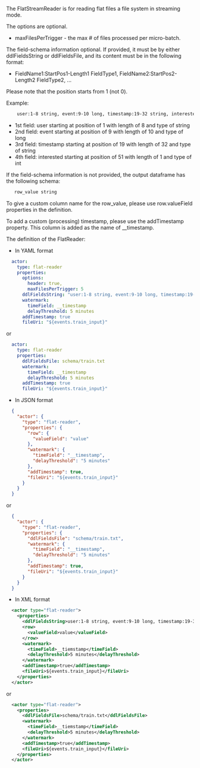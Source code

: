 The FlatStreamReader is for reading flat files a file system in streaming mode.

The options are optional.

- maxFilesPerTrigger - the max # of files processed per micro-batch.

The field-schema information optional. If provided, it must be by either ddlFieldsString or ddlFieldsFile, and its content must be in the following format:

- FieldName1:StartPos1-Length1 FieldType1, FieldName2:StartPos2-Length2 FieldType2, ...

Please note that the position starts from 1 (not 0).

Example:
```dtd
    user:1-8 string, event:9-10 long, timestamp:19-32 string, interested:51-1 int
```
- 1st field: user starting at position of 1 with length of 8 and type of string
- 2nd field: event starting at position of 9 with length of 10 and type of long
- 3rd field: timestamp starting at position of 19 with length of 32 and type of string
- 4th field: interested starting at position of 51 with length of 1 and type of int

If the field-schema information is not provided, the output dataframe has the following schema:
```dtd
   row_value string
```
To give a custom column name for the row_value, please use row.valueField properties in the definition.

To add a custom (processing) timestamp, please use the addTimestamp property. This column is added as the name of __timestamp.

The definition of the FlatReader:

- In YAML format
```yaml
  actor:
    type: flat-reader
    properties:
      options:
        header: true,
        maxFilesPerTrigger: 5
      ddlFieldsString: "user:1-8 string, event:9-10 long, timestamp:19-32 string, interested:51-1 int"
      watermark:
        timeField: __timestamp
        delayThreshold: 5 minutes
      addTimestamp: true
      fileUri: "${events.train_input}" 
```
or
```yaml
  actor:
    type: flat-reader
    properties:
      ddlFieldsFile: schema/train.txt
      watermark:
        timeField: __timestamp
        delayThreshold: 5 minutes
      addTimestamp: true
      fileUri: "${events.train_input}" 
```

- In JSON format
```json
  {
    "actor": {
      "type": "flat-reader",
      "properties": {
        "row": {
          "valueField": "value"
        },
        "watermark": {
          "timeField": "__timestamp",
          "delayThreshold": "5 minutes"
        },
        "addTimestamp": true,
        "fileUri": "${events.train_input}"
      }
    }
  }
```
or
```json
  {
    "actor": {
      "type": "flat-reader",
      "properties": {
        "ddlFieldsFile": "schema/train.txt",
        "watermark": {
          "timeField": "__timestamp",
          "delayThreshold": "5 minutes"
        },
        "addTimestamp": true,
        "fileUri": "${events.train_input}"
      }
    }
  }
```

- In XML format
```xml
  <actor type="flat-reader">
    <properties>
      <ddlFieldsString>user:1-8 string, event:9-10 long, timestamp:19-32 string, interested:51-1 int</ddlFieldsString>
      <row>
        <valueField>value</valueField>
      </row>
      <watermark>
        <timeField>__tiemstamp</timeField>
        <delayThreshold>5 minutes</delayThreshold>
      </watermark>
      <addTimestamp>true</addTimestamp>
      <fileUri>${events.train_input}</fileUri>
    </properties>
  </actor>
```
or
```xml
  <actor type="flat-reader">
    <properties>
      <ddlFieldsFile>schema/train.txt</ddlFieldsFile>
      <watermark>
        <timeField>__tiemstamp</timeField>
        <delayThreshold>5 minutes</delayThreshold>
      </watermark>
      <addTimestamp>true</addTimestamp>
      <fileUri>${events.train_input}</fileUri>
    </properties>
  </actor>
```